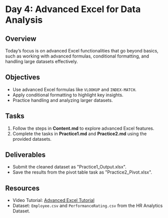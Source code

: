 # Day 4: Advanced Excel for Data Analysis

## Overview
Today’s focus is on advanced Excel functionalities that go beyond basics, such as working with advanced formulas, conditional formatting, and handling large datasets effectively.

## Objectives
- Use advanced Excel formulas like `VLOOKUP` and `INDEX-MATCH`.
- Apply conditional formatting to highlight key insights.
- Practice handling and analyzing larger datasets.

## Tasks
1. Follow the steps in **Content.md** to explore advanced Excel features.
2. Complete the tasks in **Practice1.md** and **Practice2.md** using the provided datasets.

## Deliverables
- Submit the cleaned dataset as "Practice1_Output.xlsx".
- Save the results from the pivot table task as "Practice2_Pivot.xlsx".

## Resources
- Video Tutorial: [Advanced Excel Tutorial](https://www.youtube.com/results?search_query=advanced+excel+tutorial)
- Dataset: `Employee.csv` and `PerformanceRating.csv` from the HR Analytics Dataset.
